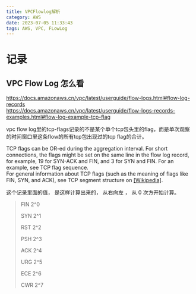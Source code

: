 ```yaml
---
title: VPCFlowlog解析
category: AWS
date: 2023-07-05 11:33:43
tags: AWS, VPC, FLowLog
---
```

# 记录

## VPC Flow Log 怎么看

https://docs.amazonaws.cn/vpc/latest/userguide/flow-logs.html#flow-log-records  
https://docs.amazonaws.cn/vpc/latest/userguide/flow-logs-records-examples.html#flow-log-example-tcp-flag  

vpc flow log里的tcp-flags记录的不是某个单个tcp包头里的flag，而是单次观察的时间窗口里这条flow的所有tcp包出现过的tcp flag的合计。  

TCP flags can be OR-ed during the aggregation interval. For short connections, the flags might be set on the same line in the flow log record, for example, 19 for SYN-ACK and FIN, and 3 for SYN and FIN. For an example, see TCP flag sequence.   
For general information about TCP flags (such as the meaning of flags like FIN, SYN, and ACK), see TCP segment structure
on [[Wikipedia]](https://en.wikipedia.org/wiki/Transmission_Control_Protocol#TCP_segment_structure).

这个记录里面的值， 是这样计算出来的， 从右向左 ， 从 0 次方开始计算。

> FIN  2^0
>
> SYN 2^1 
>
> RST 2^2
>
> PSH 2^3
>
> ACK 2^4
>
> URG 2^5
>
> ECE 2^6
>
> CWR 2^7